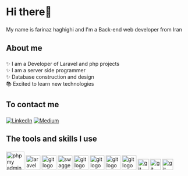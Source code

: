 <h1 align="left">Hi there👋</h1>

###

<p align="left">My name is farinaz haghighi and I'm a Back-end web developer from Iran</p>

###

<h2 align="left">About me</h2>

###

<p align="left">✨ I am a Developer of Laravel and php projects <br>✨ I am a server side programmer<br>✨ Database construction and design<br>📚 Excited to learn new technologies</p>

<h2>To contact me</h2>

###

<div align="left">

[![LinkedIn](https://img.shields.io/badge/Gmail-EA4335?logo=gmail&logoColor=white)](mailto:farinaz.haghighi314@gmail.com)
[![Medium](https://img.shields.io/badge/Telegram-229ED9?logo=telegram&logoColor=white)](https://t.me/back_end_developer_php)

</div>

<h2 align="left">The tools and skills I use</h2>

###

<div align="left">
<img src="https://www.cdnlogo.com/logos/p/44/php.svg" height="50" alt="php my admin logo"/>
  <img src="https://www.cdnlogo.com/logos/l/47/laravel.svg" height="40" alt="laravel" />
 <img src="https://www.cdnlogo.com/logos/d/41/docker.svg" height="40" alt="git logo"  />
  <img src="https://cdn.jsdelivr.net/gh/devicons/devicon@latest/icons/swagger/swagger-original.svg" height="40" alt="swagger" />
  <img src="https://cdn.jsdelivr.net/gh/devicons/devicon/icons/git/git-original.svg" height="40" alt="git logo"  />
  <img src="https://www.cdnlogo.com/logos/p/61/phpstorm.svg" height="40" alt="git logo"  />
  <img src="https://www.cdnlogo.com/logos/m/10/mysql.svg" height="40" alt="git logo"  />
  <img src="https://www.cdnlogo.com/logos/p/20/postman.svg" height="40" alt="git logo"  />
  <img src="https://www.cdnlogo.com/logos/p/36/phpmyadmin.svg" height="30" alt="git logo"  />
  <img src="https://www.cdnlogo.com/logos/v/69/vue.svg" height="30" alt="git logo"  />  
  <img src="https://www.cdnlogo.com/logos/j/45/jquery.svg" height="30" alt="git logo"  />
</div>

###
